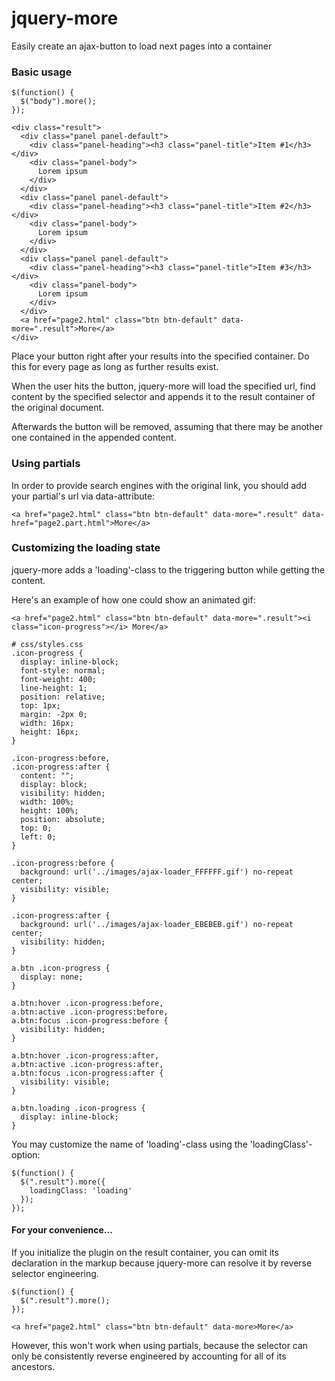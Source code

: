 jquery-more
===========

Easily create an ajax-button to load next pages into a container


### Basic usage

```
$(function() {
  $("body").more();
});
```

```
<div class="result">
  <div class="panel panel-default">
    <div class="panel-heading"><h3 class="panel-title">Item #1</h3></div>
    <div class="panel-body">
      Lorem ipsum
    </div>
  </div>
  <div class="panel panel-default">
    <div class="panel-heading"><h3 class="panel-title">Item #2</h3></div>
    <div class="panel-body">
      Lorem ipsum
    </div>
  </div>
  <div class="panel panel-default">
    <div class="panel-heading"><h3 class="panel-title">Item #3</h3></div>
    <div class="panel-body">
      Lorem ipsum
    </div>
  </div>
  <a href="page2.html" class="btn btn-default" data-more=".result">More</a>
</div>
```

Place your button right after your results into the specified container. 
Do this for every page as long as further results exist.

When the user hits the button, jquery-more will load the specified url, find content by the specified selector and appends it to the result container of the original document.

Afterwards the button will be removed, assuming that there may be another one contained in the appended content. 

### Using partials

In order to provide search engines with the original link, you should add your partial's url via data-attribute:
```
<a href="page2.html" class="btn btn-default" data-more=".result" data-href="page2.part.html">More</a>
```

### Customizing the loading state

jquery-more adds a 'loading'-class to the triggering button while getting the content.

Here's an example of how one could show an animated gif:

```
<a href="page2.html" class="btn btn-default" data-more=".result"><i class="icon-progress"></i> More</a>
```

```
# css/styles.css
.icon-progress {
  display: inline-block;
  font-style: normal;
  font-weight: 400;
  line-height: 1;
  position: relative;
  top: 1px;
  margin: -2px 0;
  width: 16px;
  height: 16px;
}

.icon-progress:before, 
.icon-progress:after {
  content: "";
  display: block;
  visibility: hidden;
  width: 100%;
  height: 100%;
  position: absolute;
  top: 0;
  left: 0;
}

.icon-progress:before {
  background: url('../images/ajax-loader_FFFFFF.gif') no-repeat center;
  visibility: visible;
}

.icon-progress:after {
  background: url('../images/ajax-loader_EBEBEB.gif') no-repeat center;
  visibility: hidden;
}

a.btn .icon-progress {
  display: none;
}

a.btn:hover .icon-progress:before, 
a.btn:active .icon-progress:before, 
a.btn:focus .icon-progress:before {
  visibility: hidden;
}

a.btn:hover .icon-progress:after, 
a.btn:active .icon-progress:after, 
a.btn:focus .icon-progress:after {
  visibility: visible;
}

a.btn.loading .icon-progress {
  display: inline-block;
}
```


You may customize the name of 'loading'-class using the 'loadingClass'-option:
```
$(function() {
  $(".result").more({
    loadingClass: 'loading'
  });
});
```

#### For your convenience...
If you initialize the plugin on the result container, you can omit its declaration in the markup because jquery-more can resolve it by reverse selector engineering.
```
$(function() {
  $(".result").more();
});
```

```
<a href="page2.html" class="btn btn-default" data-more>More</a>
```
However, this won't work when using partials, because the selector can only be consistently reverse engineered by accounting for all of its ancestors.

